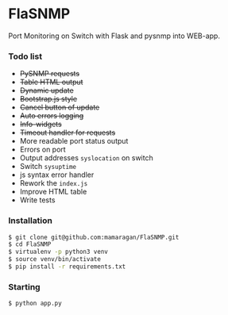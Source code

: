 # FlaSNMP
Port Monitoring on Switch with Flask and pysnmp into WEB-app.

### Todo list
 - ~~PySNMP requests~~
 - ~~Table HTML output~~
 - ~~Dynamic update~~
 - ~~Bootstrap.js style~~
 - ~~Cancel button of update~~
 - ~~Auto errors logging~~
 - ~~Info-widgets~~
 - ~~Timeout handler for requests~~
 - More readable port status output
 - Errors on port
 - Output addresses `syslocation` on switch
 - Switch `sysuptime`
 - js syntax error handler
 - Rework the `index.js`
 - Improve HTML table
 - Write tests


### Installation
```sh
$ git clone git@github.com:mamaragan/FlaSNMP.git
$ cd FlaSNMP
$ virtualenv -p python3 venv
$ source venv/bin/activate
$ pip install -r requirements.txt
```

### Starting
```sh
$ python app.py
```
